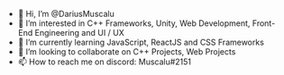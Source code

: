 - 👋 Hi, I’m @DariusMuscalu
- 👀 I’m interested in C++ Frameworks, Unity, Web Development, Front-End Engineering and UI / UX
- 🌱 I’m currently learning JavaScript, ReactJS and CSS Frameworks
- 💞️ I’m looking to collaborate on C++ Projects, Web Projects
- 📫 How to reach me on discord: Muscalu#2151

<!---
DariusMuscalu/DariusMuscalu is a ✨ special ✨ repository because its `README.md` (this file) appears on your GitHub profile.
You can click the Preview link to take a look at your changes.
--->
